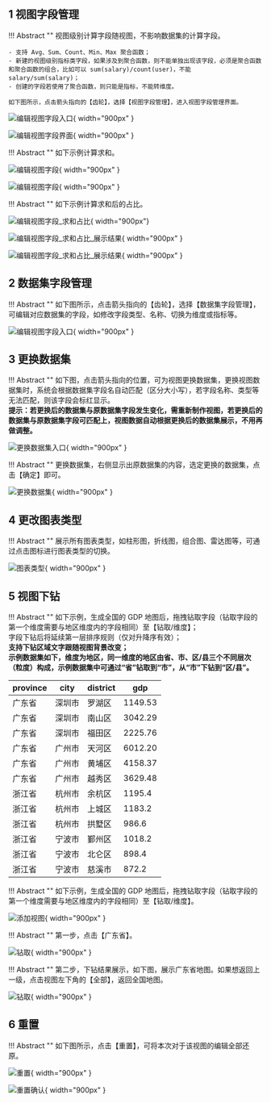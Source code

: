 ## 1 视图字段管理

!!! Abstract ""
    视图级别计算字段随视图，不影响数据集的计算字段。

    - 支持 Avg、Sum、Count、Min、Max 聚合函数；  
    - 新建的视图级别指标类字段，如果涉及到聚合函数，则不能单独出现该字段，必须是聚合函数和聚合函数的组合，比如可以 sum(salary)/count(user)，不能 salary/sum(salary)；  
    - 创建的字段若使用了聚合函数，则只能是指标，不能转维度。
    
    如下图所示，点击箭头指向的【齿轮】，选择【视图字段管理】，进入视图字段管理界面。

![编辑视图字段入口](../../img/view_generation/视图字段管理入口.png){ width="900px" }

![编辑视图字段界面](../../img/view_generation/编辑视图字段界面.png){ width="900px" }

!!! Abstract ""
    如下示例计算求和。

![编辑视图字段](../../img/view_generation/编辑视图字段.png){ width="900px" }

![编辑视图字段](../../img/view_generation/编辑视图字段展示.png){ width="900px" }

!!! Abstract ""
    如下示例计算求和后的占比。

![编辑视图字段_求和占比](../../img/view_generation/编辑视图字段_求和占比.png){ width="900px"}

![编辑视图字段_求和占比_展示结果](../../img/view_generation/编辑视图字段_求和占比_展示结果1.png){ width="900px" }

![编辑视图字段_求和占比_展示结果](../../img/view_generation/编辑视图字段_求和占比_展示结果2.png){ width="900px" }

## 2 数据集字段管理

!!! Abstract ""
    如下图所示，点击箭头指向的【齿轮】，选择【数据集字段管理】，可编辑对应数据集的字段，如修改字段类型、名称、切换为维度或指标等。

![编辑视图字段入口](../../img/view_generation/数据集字段管理入口.png){ width="900px" }

## 3 更换数据集

!!! Abstract ""
    如下图，点击箭头指向的位置，可为视图更换数据集，更换视图数据集时，系统会根据数据集字段名自动匹配（区分大小写），若字段名称、类型等无法匹配，则该字段会标红显示。  
    **提示：若更换后的数据集与原数据集字段发生变化，需重新制作视图，若更换后的数据集与原数据集字段可匹配上，视图数据自动根据更换后的数据集展示，不用再做调整。**

![更换数据集入口](../../img/view_generation/更换数据集入口.png){ width="900px" }

!!! Abstract ""
    更换数据集，右侧显示出原数据集的内容，选定更换的数据集，点击【确定】即可。

![更换数据集](../../img/view_generation/更换数据集.png){ width="900px" }

## 4 更改图表类型

!!! Abstract ""
    展示所有图表类型，如柱形图，折线图，组合图、雷达图等，可通过点击图标进行图表类型的切换。

![图表类型](../../img/view_generation/图表类型.png){ width="900px" }

## 5 视图下钻

!!! Abstract ""
    如下示例，生成全国的 GDP 地图后，拖拽钻取字段（钻取字段的第一个维度需要与地区维度内的字段相同）至【钻取/维度】；  
    字段下钻后将延续第一层排序规则（仅对升降序有效）；  
    **支持下钻区域文字跟随视图背景改变；**  
    **示例数据集如下，维度为地区，同一维度的地区由省、市、区/县三个不同层次（粒度）构成，示例数据集中可通过“省”钻取到“市”，从“市”下钻到“区/县”。**

| province | city | district | gdp     |
|----------|------|--------|---------|
| 广东省      | 深圳市  | 罗湖区    | 1149.53 |
| 广东省      | 深圳市  | 南山区    | 3042.29 |
| 广东省      | 深圳市  | 福田区    | 2225.76 |
| 广东省      | 广州市  | 天河区    | 6012.20 |
| 广东省      | 广州市  | 黄埔区    | 4158.37 |
| 广东省      | 广州市  | 越秀区    | 3629.48 |
| 浙江省      | 杭州市  | 余杭区    | 1195.4  |
| 浙江省      | 杭州市  | 上城区    | 1183.2  |
| 浙江省      | 杭州市  | 拱墅区    | 986.6   |
| 浙江省      | 宁波市  | 鄞州区    | 1018.2  |
| 浙江省      | 宁波市  | 北仑区    | 898.4   |
| 浙江省      | 宁波市  | 慈溪市    | 872.2   |

!!! Abstract ""
    如下示例，生成全国的 GDP 地图后，拖拽钻取字段（钻取字段的第一个维度需要与地区维度内的字段相同）至【钻取/维度】。

![添加视图](../../img/view_generation/地图钻取设置.png){ width="900px" }

!!! Abstract ""
    第一步，点击【广东省】。

![钻取](../../img/view_generation/下钻.png){ width="900px" }

!!! Abstract ""
    第二步，下钻结果展示，如下图，展示广东省地图。如果想返回上一级，点击视图左下角的【全部】，返回全国地图。

![钻取](../../img/view_generation/下钻返回.png){ width="900px" }

## 6 重置

!!! Abstract ""
    如下图所示，点击【重置】，可将本次对于该视图的编辑全部还原。

![重置](../../img/view_generation/重置.png){ width="900px" }

![重置确认](../../img/view_generation/重置确认.png){ width="900px" }

